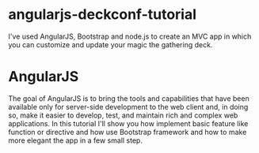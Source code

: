 # angularjs-deckconf-tutorial
I've used AngularJS, Bootstrap and node.js to create an MVC app in which you can customize and update your magic the gathering deck.
# AngularJS 
The goal of AngularJS is to bring the tools and capabilities that have been available only for
server-side development to the web client and, in doing so, make it easier to develop, test, and maintain rich and
complex web applications.
In this tutorial I'll show you how implement basic feature like function or directive and how use Bootstrap framework 
and how to make more elegant the app in a few small step.
